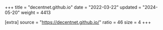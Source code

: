 +++
title = "decentnet.github.io"
date = "2022-03-22"
updated = "2024-05-20"
weight = 4413

[extra]
source = "https://decentnet.github.io/"
ratio = 46
size = 4
+++
